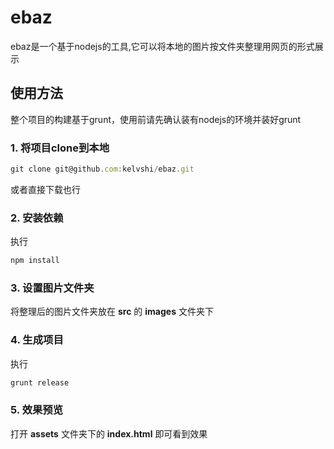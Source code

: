 # ebaz
ebaz是一个基于nodejs的工具,它可以将本地的图片按文件夹整理用网页的形式展示

## 使用方法
整个项目的构建基于grunt，使用前请先确认装有nodejs的环境并装好grunt
### 1. 将项目clone到本地
``` javascript
git clone git@github.com:kelvshi/ebaz.git
```
或者直接下载也行
### 2. 安装依赖
执行
``` javascript
npm install
```

### 3. 设置图片文件夹
将整理后的图片文件夹放在 **src** 的 **images** 文件夹下

### 4. 生成项目
执行
``` javascript
grunt release
```

### 5. 效果预览
打开 **assets** 文件夹下的 **index.html** 即可看到效果